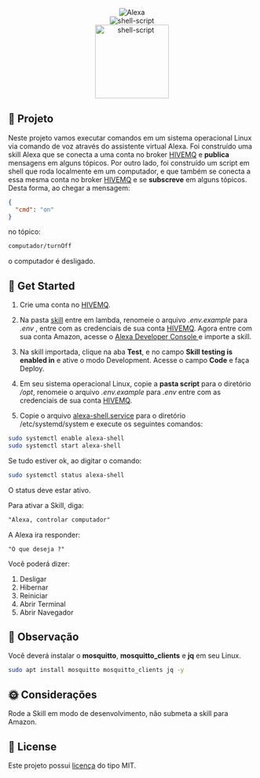 <div align="center">
<img src="https://img.shields.io/badge/amazon%20alexa-52b5f7?style=for-the-badge&logo=amazon%20alexa&logoColor=white" alt="Alexa" />    
</div>

<div align="center">
<img src="https://img.shields.io/badge/shell_script-%23121011.svg?style=for-the-badge&logo=gnu-bash&logoColor=white" alt="shell-script"/>  
</div>

<div align="center">
<img src="https://encrypted-tbn0.gstatic.com/images?q=tbn:ANd9GcRPCclc4DOkgDZ2ZoD1A9V-4pEjRM0KGNjscP25dp3L&s" alt="shell-script" width="150px"/>  
</div>

## **🤖 Projeto**

Neste projeto vamos executar comandos em um sistema operacional Linux via comando de voz através do assistente virtual Alexa. Foi construído uma skill Alexa que se conecta a uma conta no broker [HIVEMQ](https://www.hivemq.com/hivemq/mqtt-broker/) e **publica** mensagens em alguns tópicos. Por outro lado, foi construído um script em shell que roda localmente em um computador, e que também se conecta a essa mesma conta no broker [HIVEMQ](https://www.hivemq.com/hivemq/mqtt-broker/) e se **subscreve** em alguns tópicos. Desta forma, ao chegar a mensagem:

```json
{
  "cmd": "on"
}
```

no tópico:

```txt
computador/turnOff
```

o computador é desligado.

## 🚀 Get Started

1. Crie uma conta no [HIVEMQ](https://www.hivemq.com/hivemq/mqtt-broker/).
   <br/>

2. Na pasta [skill](./skill/) entre em lambda, renomeie o arquivo _.env.example_ para _.env_ , entre com as credenciais de sua conta [HIVEMQ](https://www.hivemq.com/hivemq/mqtt-broker/). Agora entre com sua conta Amazon, acesse o [Alexa Developer Console ](https://developer.amazon.com/alexa/console/) e importe a skill.
   <br/>

3. Na skill importada, clique na aba **Test**, e no campo **Skill testing is enabled in** e ative o modo Development. Acesse o campo **Code** e faça Deploy.
   <br/>

4. Em seu sistema operacional Linux, copie a **pasta script** para o diretório _/opt_, renomeie o arquivo _.env.example_ para _.env_ entre com as credenciais de sua conta [HIVEMQ](https://www.hivemq.com/hivemq/mqtt-broker/).
   <br/>

5. Copie o arquivo [alexa-shell.service](./alexa-shell.service) para o diretório /etc/systemd/system e execute os seguintes comandos:

```bash
sudo systemctl enable alexa-shell
sudo systemctl start alexa-shell
```

Se tudo estiver ok, ao digitar o comando:

```bash
sudo systemctl status alexa-shell
```

O status deve estar ativo.

Para ativar a Skill, diga:

```txt
"Alexa, controlar computador"
```

A Alexa ira responder:

```
"O que deseja ?"
```

Você poderá dizer:

1. Desligar
2. Hibernar
3. Reiniciar
4. Abrir Terminal
5. Abrir Navegador

## **🙂 Observação**

Você deverá instalar o **mosquitto**, **mosquitto_clients** e **jq** em seu Linux.

```bash
sudo apt install mosquitto mosquitto_clients jq -y
```

## **🌞 Considerações**

Rode a Skill em modo de desenvolvimento, não submeta a skill para Amazon.

## **📝 License**

Este projeto possui [licença](LICENSE.md) do tipo MIT.
